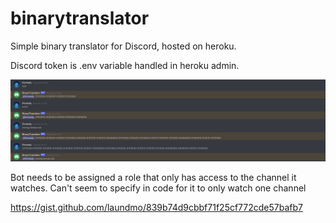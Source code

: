 # binarytranslator

Simple binary translator for Discord, hosted on heroku.

Discord token is .env variable handled in heroku admin.

![example](https://raw.githubusercontent.com/kennedybaird/binarytranslator/main/discordbot.png)

Bot needs to be assigned a role that only has access to the channel it watches. Can't seem to specify in code for it to only watch one channel

https://gist.github.com/laundmo/839b74d9cbbf71f25cf772cde57bafb7